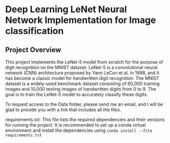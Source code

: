 # Deep Learning LeNet Neural Network Implementation for Image classification
## Project Overview 
This project implements the LeNet-5 model from scratch for the purpose of digit recognition on the MNIST dataset. 
LeNet-5 is a convolutional neural network (CNN) architecture proposed by Yann LeCun et al. in 1998, and it has become a classic model for handwritten digit recognition. 
The MNIST dataset is a widely-used benchmark dataset consisting of 60,000 training images and 10,000 testing images of handwritten digits from 0 to 9. 
The goal is to train the LeNet-5 model to accurately classify these digits.

To request access to the Data folder, please send me an email, and I will be glad to provide you with a link that includes all the files.

requirements.txt: This file lists the required dependencies and their versions for running the project. 
It is recommended to set up a conda virtual environment and install the dependencies using ```conda install --file requirements.txt```

